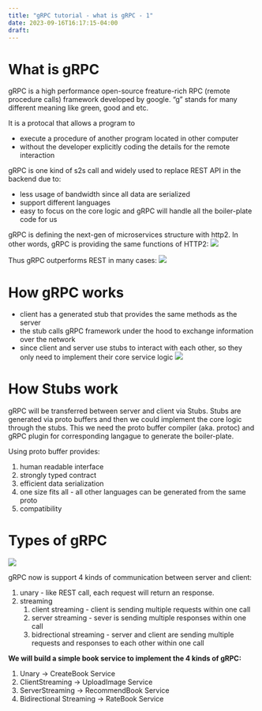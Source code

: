 ```yaml
---
title: "gRPC tutorial - what is gRPC - 1"
date: 2023-09-16T16:17:15-04:00
draft: 
---
```


# What is gRPC

gRPC is a high performance open-source freature-rich RPC (remote procedure calls) framework developed by google. “g” stands for many different meaning like green, good and etc.

It is a protocal that allows a program to

-   execute a procedure of another program located in other computer
-   without the developer explicitly coding the details for the remote interaction

gRPC is one kind of s2s call and widely used to replace REST API in the backend due to:

- less usage of bandwidth since all data are serialized
- support different languages
- easy to focus on the core logic and gRPC will handle all the boiler-plate code for us

gRPC is defining the next-gen of microservices structure with http2. In other words, gRPC is providing the same functions of HTTP2:
![](https://i.imgur.com/jRNiFEm.png)

Thus gRPC outperforms REST in many cases:
![](https://i.imgur.com/kJypeVE.png)

# How gRPC works
-   client has a generated stub that provides the same methods as the server
-   the stub calls gRPC framework under the hood to exchange information over the network
-   since client and server use stubs to interact with each other, so they only need to implement their core service logic
![](https://i.imgur.com/tis58Zo.png)

# How Stubs work
gRPC will be transferred between server and client via Stubs. Stubs are generated via proto buffers and then we could implement the core logic through the stubs. This we need the proto buffer compiler (aka. protoc) and gRPC plugin for corresponding langague to generate the boiler-plate.

Using proto buffer provides:
1. human readable interface
2. strongly typed contract
3. efficient data serialization
4. one size fits all - all other languages can be generated from the same proto
5. compatibility

# Types of gRPC
![](https://i.imgur.com/LI8x5aC.png)

gRPC now is support 4 kinds of communication between server and client:
1. unary - like REST call, each request will return an response.
2. streaming
	1. client streaming - client is sending multiple requests within one call
	3. server streaming - sever is sending multiple responses within one call
	4. bidrectional streaming - server and client are sending multiple requests and responses to each other within one call

**We will build a simple book service to implement the 4 kinds of gRPC:**
1. Unary -> CreateBook Service
2. ClientStreaming -> UploadImage Service
3. ServerStreaming -> RecommendBook Service
4. Bidirectional Streaming -> RateBook Service
